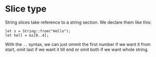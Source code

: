 # Slice type

String slices take reference to a string section. We declare them like this:

```
let s = String::from("Hello");
let hell = &s[0..4];
```

With the `..` syntax, we can just ommit the first number if we want it from start, omit last if we want it till end or omit both if we want whole string.
